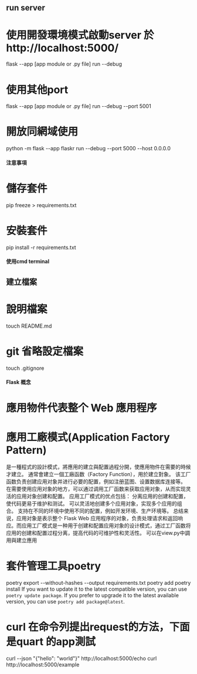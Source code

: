 ## run server
# 使用開發環境模式啟動server 於 http://localhost:5000/
flask --app [app module or .py file] run --debug
# 使用其他port
flask --app [app module or .py file] run --debug --port 5001
# 開放同網域使用
python -m flask --app flaskr run --debug --port 5000 --host 0.0.0.0

#### 注意事項
# 儲存套件
pip freeze > requirements.txt
# 安裝套件
pip install -r requirements.txt

#### 使用cmd terminal
## 建立檔案
# 說明檔案
touch README.md
# git 省略設定檔案
touch .gitignore

#### Flask 概念
# 應用物件代表整个 Web 應用程序
# 應用工廠模式(Application Factory Pattern)
是一種程式的設計模式，將應用的建立與配置過程分開，使應用物件在需要的時候才建立。
通常會建立一個工廠函数（Factory Function），用於建立對象。
该工厂函数负责创建应用对象并进行必要的配置，例如注册蓝图、设置数据库连接等。
在需要使用应用对象的地方，可以通过调用工厂函数来获取应用对象，从而实现灵活的应用对象创建和配置。
应用工厂模式的优点包括：
分离应用的创建和配置，使代码更易于维护和测试。
可以灵活地创建多个应用对象，实现多个应用的组合。
支持在不同的环境中使用不同的配置，例如开发环境、生产环境等。
总结来说，应用对象是表示整个 Flask Web 应用程序的对象，负责处理请求和返回响应。而应用工厂模式是一种用于创建和配置应用对象的设计模式，通过工厂函数将应用的创建和配置过程分离，提高代码的可维护性和灵活性。
可以在view.py中調用與建立應用

# 套件管理工具poetry
poetry export --without-hashes --output requirements.txt
poetry add 
poetry install
If you want to update it to the latest compatible version, you can use `poetry update package`.
If you prefer to upgrade it to the latest available version, you can use `poetry add package@latest`.

# curl 在命令列提出request的方法，下面是quart 的app測試
curl --json "{\"hello\": \"world\"}" http://localhost:5000/echo
curl http://localhost:5000/example
